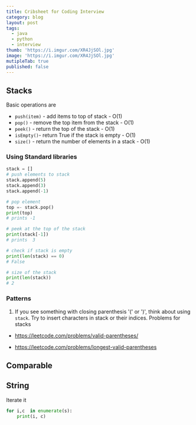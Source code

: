 ```yaml
---
title: Cribsheet for Coding Interview
category: blog
layout: post
tags:
  - java
  - python
  - interview
thumb: 'https://i.imgur.com/XR4JjSOl.jpg'
image: 'https://i.imgur.com/XR4JjSOl.jpg'
mutipleTab: true
published: false
---
```


## Stacks

Basic operations are

* `push(item)` - add items to top of stack - O(1)
* `pop()` - remove the top item from the stack - O(1)
* `peek()` - return the top of the stack - O(1)
* `isEmpty()`- return True if the stack is empty - O(1) 
* `size()` - return the number of elements in a stack - O(1)

### Using Standard libraries 

```python
stack = []
# push elements to stack 
stack.append(5)
stack.append(3)
stack.append(-1)

# pop element
top =- stack.pop() 
print(top)  
# prints -1

# peek at the top of the stack 
print(stack[-1]) 
# prints  3

# check if stack is empty
print(len(stack) == 0)
# False

# size of the stack 
print(len(stack))
# 2
```
 
### Patterns

1. If you see something with closing parenthesis '(' or ')', think about using `stack`. Try to insert characters in stack or their indices. Problems for stacks

* https://leetcode.com/problems/valid-parentheses/

* https://leetcode.com/problems/longest-valid-parentheses

## Comparable

## String

Iterate it

```python
for i,c  in enumerate(s):
    print(i, c)
```
